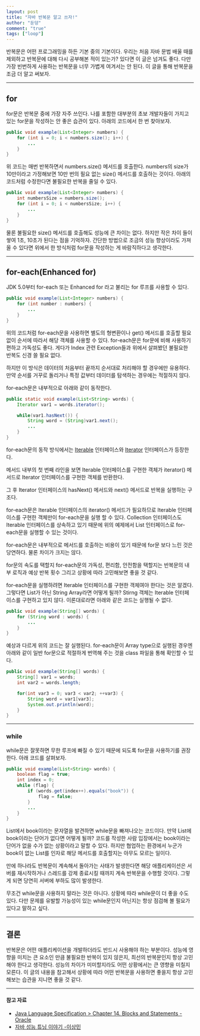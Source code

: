 ```yaml
---
layout: post  
title: "자바 반복문 알고 쓰자!"  
author: "둔덩"
comment: "true"
tags: ["loop"]
---
```


반복문은 어떤 프로그래밍을 하든 기본 중의 기본이다. 우리는 처음 자바 문법 배울 때를 제외하고 반복문에 대해 다시 공부해본 적이 있는가? 있다면 이 글은 넘겨도 좋다. 다만 가장 빈번하게 사용하는 반복문을 너무 가볍게 여겨서는 안 된다. 이 글을 통해 반복문을 조금 더 알고 써보자.

---

## for

for문은 반복문 중에 가장 자주 쓰인다. 나를 포함한 대부분의 초보 개발자들이 가지고 있는 for문을 작성하는 안 좋은 습관이 있다. 아래의 코드에서 한 번 찾아보자.

```java
public void example(List<Integer> numbers) {
    for (int i = 0; i < numbers.size(); i++) {
        ...
    }
}
```

위 코드는 매번 반복하면서 numbers.size() 메서드를 호출한다. numbers의 size가 10만이라고 가정해보면 10만 번의 필요 없는 size() 메서드를 호출하는 것이다. 아래의 코드처럼 수정한다면 불필요한 반복을 줄일 수 있다.

```java
public void example(List<Integer> numbers) {
    int numbersSize = numbers.size();
    for (int i = 0; i < numbersSize; i++) {
        ...
    }
}
```

물론 불필요한 size() 메서드를 호출해도 성능에 큰 차이는 없다. 하지만 작은 차이 들이 쌓여 1초, 10초가 된다는 점을 기억하자. 간단한 방법으로 조금의 성능 향상이라도 가져올 수 있다면 위에서 한 방식처럼 for문을 작성하는 게 바람직하다고 생각한다.

---

## for-each(Enhanced for)

JDK 5.0부터 for-each 또는 Enhanced for 라고 불리는 for 루프를 사용할 수 있다.

```java
public void example(List<Integer> numbers) {
    for (int number : numbers) {
        ...
    }
}
```

위의 코드처럼 for-each문을 사용하면 별도의 형변환이나 get() 메서드를 호출할 필요 없이 순서에 따라서 해당 객체를 사용할 수 있다. for-each문은 for문에 비해 사용하기 편하고 가독성도 좋다. 게다가 Index 관련 Exception들과 위에서 살펴봤던 불필요한 반복도 신경 쓸 필요 없다.

하지만 이 방식은 데이터의 처음부터 끝까지 순서대로 처리해야 할 경우에만 유용하다. 만약 순서를 거꾸로 돌리거나 특정 값부터 데이터를 탐색하는 경우에는 적절하지 않다.

for-each문은 내부적으로 아래와 같이 동작한다.

```java
public static void example(List<String> words) {
    Iterator var1 = words.iterator();

    while(var1.hasNext()) {
        String word = (String)var1.next();
        ...
    }
}
```

for-each문의 동작 방식에서는 [Iterable](https://docs.oracle.com/javase/8/docs/api/java/lang/Iterable.html) 인터페이스와 [Iterator](https://docs.oracle.com/javase/8/docs/api/java/util/Iterator.html) 인터페이스가 등장한다.

메서드 내부의 첫 번째 라인을 보면 Iterable 인터페이스를 구현한 객체가 iterator() 메서드로 Iterator 인터페이스를 구현한 객체를 반환한다.

그 후 Iterator 인터페이스의 hasNext() 메서드와 next() 메서드로 반복을 실행하는 구조다.

for-each문은 Iterable 인터페이스의 iterator() 메서드가 필요하므로 Iterable 인터페이스를 구현한 객체만이 for-each문을 실행 할 수 있다. Collection 인터페이스도 Iterable 인터페이스를 상속하고 있기 때문에 위의 예제에서 List 인터페이스로 for-each문을 실행할 수 있는 것이다.

for-each문은 내부적으로 메서드를 호출하는 비용이 있기 때문에 for문 보다 느린 것은 당연하다. 물론 차이가 크지는 않다.

for문의 속도를 택할지 for-each문의 가독성, 편리함, 안전함을 택할지는 반복문의 내부 로직과 예상 반복 횟수 그리고 상황에 따라 고민해보면 좋을 것 같다.

for-each문을 실행하려면 Iterable 인터페이스를 구현한 객체여야 한다는 것은 알겠다. 그렇다면 List가 아닌 String Array라면 어떻게 될까? Stirng 객체는 Iterable 인터페이스를 구현하고 있지 않다. 이론대로라면 아래와 같은 코드는 실행될 수 없다.

```java
public void example(String[] words) {
    for (String word : words) {
        ...
    }
}
```

예상과 다르게 위의 코드는 잘 실행된다. for-each문이 Array type으로 실행된 경우엔 아래와 같이 일반 for문으로 적절하게 번역해 주는 것을 class 파일을 통해 확인할 수 있다.

```java
public void example(String[] words) {
    String[] var1 = words;
    int var2 = words.length;

    for(int var3 = 0; var3 < var2; ++var3) {
        String word = var1[var3];
        System.out.println(word);
    }
}
```

---

### while

while문은 잘못하면 무한 루프에 빠질 수 있기 때문에 되도록 for문을 사용하기를 권장한다. 아래 코드를 살펴보자.

```java
public void example(List<String> words) {
    boolean flag = true;
    int index = 0;
    while (flag) {
        if (words.get(index++).equals("book")) {
            flag = false;
        }
        ...
    }
}
```

List에서 book이라는 문자열을 발견하면 while문을 빠져나오는 코드이다. 만약 List에 book이라는 단어가 없다면 어떻게 될까? 코드를 작성한 사람 입장에서는 book이라는 단어가 없을 수가 없는 상황이라고 말할 수 있다. 하지만 협업하는 환경에서 누군가 book이 없는 List를 인자로 해당 메서드를 호출할지는 아무도 모르는 일이다.

만에 하나라도 반복문이 계속해서 돌아가는 사태가 발생한다면 해당 애플리케이션은 서버를 재시작하거나 스레드를 강제 종료시킬 때까지 계속 반복문을 수행할 것이다. 그렇게 되면 당연히 서버에 부하도 많이 발생한다.

무조건 while문을 사용하지 말라는 것은 아니다. 상황에 따라 while문이 더 좋을 수도 있다. 다만 문제를 유발할 가능성이 있는 while문인지 아닌지는 항상 점검해 볼 필요가 있다고 말하고 싶다.

---

## 결론

반복문은 어떤 애플리케이션을 개발하더라도 반드시 사용해야 하는 부분이다. 성능에 영향을 미치는 큰 요소인 만큼 불필요한 반복이 있지 않은지, 최선의 반복문인지 항상 고민해야 한다고 생각한다. 성능의 차이가 미미할지라도 어떤 상황에서는 큰 영향을 미칠지 모른다. 이 글의 내용을 참고해서 상황에 따라 어떤 반복문을 사용하면 좋을지 항상 고민해보는 습관을 지니면 좋을 것 같다.

---

#### 참고 자료

-   [Java Language Specification > Chapter 14. Blocks and Statements -Oracle](https://docs.oracle.com/javase/specs/jls/se8/html/jls-14.html#jls-14.14)
-   [자바 성능 튜닝 이야기 -이상민](https://book.naver.com/bookdb/book_detail.nhn?bid=7333658)